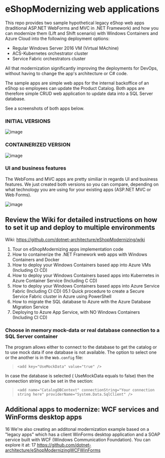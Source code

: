 # eShopModernizing web applications
This repo provides two sample hypothetical legacy eShop web apps (traditional ASP.NET WebForms and MVC  in .NET Framework) and how you can modernize them (Lift and Shift scenario) with Windows Containers and Azure Cloud into the following deployment options:
- Regular Windows Server 2016 VM (Virtual MAchine)
- ACS-Kubernetes orchestrator cluster
- Service Fabric orchestrators cluster 

All that modernization significantly improving the deployments for DevOps, without having to change the app's architecture or C# code.

The sample apps are simple web apps for the internal backoffice of an eShop so employees can update the Product Catalog. 
Both apps are therefore simple CRUD web application to update data into a SQL Server database. 

See a screenshots of both apps below.

### INITIAL VERSIONS

![image](https://user-images.githubusercontent.com/1712635/30354184-db7f1098-97df-11e7-8e7b-c18c67b8ba2a.png)

### CONTAINERIZED VERSION

![image](https://user-images.githubusercontent.com/1712635/30395628-9c4bff98-987b-11e7-82ca-89a1648f3bdc.png)

### UI and business features

The WebFoms and MVC apps are pretty similiar in regards UI and business features. We just created both versions so you can compare, depending on what technology you are using for your existing apps (ASP.NET MVC or Web Forms).

![image](https://user-images.githubusercontent.com/1712635/30354210-0638f3b2-97e0-11e7-82c5-df18197ccdbd.png)


## Review the Wiki for detailed instructions on how to set it up and deploy to multiple environments

Wiki: https://github.com/dotnet-architecture/eShopModernizing/wiki

01. Tour on eShopModernizing apps implementation code
02. How to containerize the .NET Framework web apps with Windows Containers and Docker
03. How to deploy your Windows Containers based app into Azure VMs (Including CI CD)
04. How to deploy your Windows Containers based apps into Kubernetes in Azure Container Service (Including C CD)
05. How to deploy your Windows Containers based apps into Azure Service Fabric (Including CI CD)
05.1 Quick procedure to create a Secure Service Fabric cluster in Azure using PowerShell
10. How to migrate the SQL database to Azure with the Azure Database Migration Service
11. Deploying to Azure App Service, with NO Windows Containers (Including CI CD)

### Choose in memory mock-data or real database connection to a SQL Server container
The program allows either to connect to the database to get the catalog or to use mock data if one database is not available. The option to select one or the another is in the `Web.config` file:
>```
><add key="UseMockData" value="true" />
>``` 

In case the database is selected ( UseMockData equals to false) then the connection string can be set in the section:
>```
><add name="CatalogDBContext" connectionString="Your connection string here" providerName="System.Data.SqlClient" />
>``` 

## Additional apps to modernize: WCF services and WinForms desktop apps 
16
We're also creating an additonal modernization example based on a "legacy apps" which has a client WinForms desktop application and a SOAP service built with WCF (Windows Communication Foundation). You can explore it at:
17
https://github.com/dotnet-architecture/eShopModernizingWCFWinForms 
